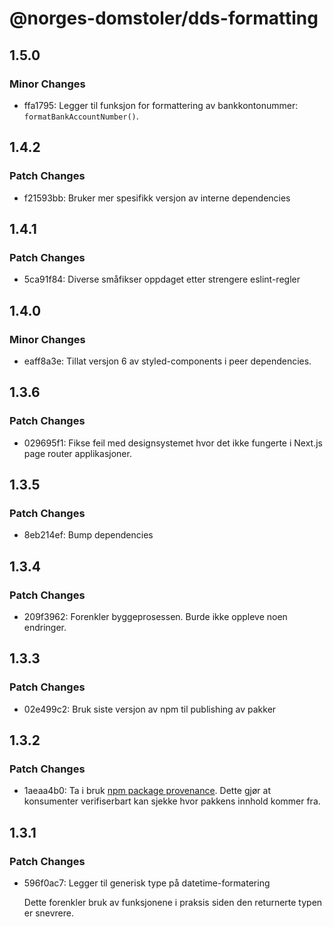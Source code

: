 # @norges-domstoler/dds-formatting

## 1.5.0

### Minor Changes

- ffa1795: Legger til funksjon for formattering av bankkontonummer: `formatBankAccountNumber()`.

## 1.4.2

### Patch Changes

- f21593bb: Bruker mer spesifikk versjon av interne dependencies

## 1.4.1

### Patch Changes

- 5ca91f84: Diverse småfikser oppdaget etter strengere eslint-regler

## 1.4.0

### Minor Changes

- eaff8a3e: Tillat versjon 6 av styled-components i peer dependencies.

## 1.3.6

### Patch Changes

- 029695f1: Fikse feil med designsystemet hvor det ikke fungerte i Next.js page router applikasjoner.

## 1.3.5

### Patch Changes

- 8eb214ef: Bump dependencies

## 1.3.4

### Patch Changes

- 209f3962: Forenkler byggeprosessen. Burde ikke oppleve noen endringer.

## 1.3.3

### Patch Changes

- 02e499c2: Bruk siste versjon av npm til publishing av pakker

## 1.3.2

### Patch Changes

- 1aeaa4b0: Ta i bruk [npm package provenance](https://github.blog/2023-04-19-introducing-npm-package-provenance/).
  Dette gjør at konsumenter verifiserbart kan sjekke hvor pakkens innhold kommer fra.

## 1.3.1

### Patch Changes

- 596f0ac7: Legger til generisk type på datetime-formatering

  Dette forenkler bruk av funksjonene i praksis siden den returnerte typen er snevrere.
